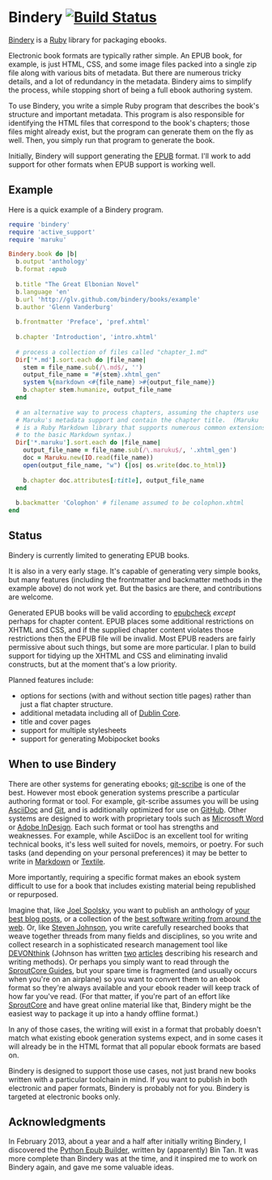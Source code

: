 # Bindery [![Build Status](https://secure.travis-ci.org/glv/bindery.png)](http://travis-ci.org/glv/bindery)

[Bindery][] is a [Ruby][] library for packaging ebooks.

Electronic book formats are typically rather simple.
An EPUB book, for example, is just HTML, CSS, and some image files packed into a single zip file along with various bits of metadata.
But there are numerous tricky details, and a lot of redundancy in the metadata.
Bindery aims to simplify the process, while stopping short of being a full ebook authoring system.

To use Bindery, you write a simple Ruby program that describes the book's structure and important metadata.
This program is also responsible for identifying the HTML files that correspond to the book's chapters; those files might already exist, but the program can generate them on the fly as well.
Then, you simply run that program to generate the book.

Initially, Bindery will support generating the [EPUB][] format.
I'll work to add support for other formats when EPUB support is working well.

## Example

Here is a quick example of a Bindery program.

```ruby
require 'bindery'
require 'active_support'
require 'maruku'

Bindery.book do |b|
  b.output 'anthology'
  b.format :epub
  
  b.title "The Great Elbonian Novel"
  b.language 'en'
  b.url 'http://glv.github.com/bindery/books/example'
  b.author 'Glenn Vanderburg'
  
  b.frontmatter 'Preface', 'pref.xhtml'
  
  b.chapter 'Introduction', 'intro.xhtml' 
  
  # process a collection of files called "chapter_1.md"
  Dir['*.md'].sort.each do |file_name|
    stem = file_name.sub(/\.md$/, '')
    output_file_name = "#{stem}.xhtml_gen"
    system %{markdown <#{file_name} >#{output_file_name}}
    b.chapter stem.humanize, output_file_name
  end
  
  # an alternative way to process chapters, assuming the chapters use
  # Maruku's metadata support and contain the chapter title.  (Maruku
  # is a Ruby Markdown library that supports numerous common extensions
  # to the basic Markdown syntax.)
  Dir['*.maruku'].sort.each do |file_name|
    output_file_name = file_name.sub(/\.maruku$/, '.xhtml_gen')
    doc = Maruku.new(IO.read(file_name))
    open(output_file_name, "w") {|os| os.write(doc.to_html)}
   
    b.chapter doc.attributes[:title], output_file_name
  end
  
  b.backmatter 'Colophon' # filename assumed to be colophon.xhtml
end
```
    
## Status

Bindery is currently limited to generating EPUB books.

It is also in a very early stage.
It's capable of generating very simple books, but many features (including the frontmatter and backmatter methods in the example above) do not work yet.
But the basics are there, and contributions are welcome.

Generated EPUB books will be valid according to [epubcheck][] *except* perhaps for chapter content.
EPUB places some additional restrictions on XHTML and CSS, and if the supplied chapter content violates those restrictions then the EPUB file will be invalid.
Most EPUB readers are fairly permissive about such things, but some are more particular.
I plan to build support for tidying up the XHTML and CSS and eliminating invalid constructs, but at the moment that's a low priority.

Planned features include:

* options for sections (with and without section title pages) rather than just a flat chapter structure.
* additional metadata including all of [Dublin Core][].
* title and cover pages
* support for multiple stylesheets
* support for generating Mobipocket books

## When to use Bindery

There are other systems for generating ebooks; [git-scribe][] is one of the best.
However most ebook generation systems prescribe a particular authoring format or tool.
For example, git-scribe assumes you will be using [AsciiDoc][] and [Git][], and is additionally optimized for use on [GitHub][].
Other systems are designed to work with proprietary tools such as [Microsoft Word][] or [Adobe InDesign][].
Each such format or tool has strengths and weaknesses.
For example, while AsciiDoc is an excellent tool for writing technical books, it's less well suited for novels, memoirs, or poetry.
For such tasks (and depending on your personal preferences) it may be better to write in [Markdown][] or [Textile][].

More importantly, requiring a specific format makes an ebook system difficult to use for a book that includes existing material being republished or repurposed.

Imagine that, like [Joel Spolsky][], you want to publish an anthology of [your best blog posts][joel on software], or a collection of the [best software writing from around the web][best software writing].
Or, like [Steven Johnson][], you write carefully researched books that weave together threads from many fields and disciplines, so you write and collect research in a sophisticated research management tool like [DEVONthink][] (Johnson has written [two][johnson dt1] [articles][johnson dt2] describing his research and writing methods).
Or perhaps you simply want to read through the [SproutCore Guides][], but your spare time is fragmented (and usually occurs when you're on an airplane) so you want to convert them to an ebook format so they're always available and your ebook reader will keep track of how far you've read.
(For that matter, if you're part of an effort like [SproutCore][] and have great online material like that, Bindery might be the easiest way to package it up into a handy offline format.)

In any of those cases, the writing will exist in a format that probably doesn't match what existing ebook generation systems expect, and in some cases it will already be in the HTML format that all popular ebook formats are based on.

Bindery is designed to support those use cases, not just brand new books written with a particular toolchain in mind.
If you want to publish in both electronic and paper formats, Bindery is probably not for you.
Bindery is targeted at electronic books only.

## Acknowledgments

In February 2013, about a year and a half after initially writing Bindery,
I discovered the [Python Epub Builder][pyepub], written by (apparently)
Bin Tan. It was more complete than Bindery was at the time, and it inspired
me to work on Bindery again, and gave me some valuable ideas.

[adobe indesign]: http://www.adobe.com/products/indesign.html
[asciidoc]: http://www.methods.co.nz/asciidoc/
[best software writing]: http://www.apress.com/9781590595008
[Bindery]: http://github.com/glv/bindery
[devonthink]: http://www.devon-technologies.com/products/devonthink/index.html
[dublin core]: http://dublincore.org/sm
[epub]: http://idpf.org/epub
[epubcheck]: http://code.google.com/p/epubcheck/
[git]: http://git-scm.com/
[github]: http://github.com/
[git-scribe]: http://github.com/schacon/git-scribe
[joel on software]: http://www.apress.com/9781590593899
[joel spolsky]: http://www.joelonsoftware.com/AboutMe.html
[johnson dt1]: http://www.nytimes.com/2005/01/30/books/review/30JOHNSON.html?_r=1&oref=login
[johnson dt2]: http://boingboing.net/2009/01/27/diy-how-to-write-a-b.html
[markdown]: http://daringfireball.net/projects/markdown/
[microsoft word]: http://office.microsoft.com/word/
[pyepub]: http://code.google.com/p/python-epub-builder/
[rake]: http://rake.rubyforge.org/
[ruby]: http://ruby-lang.org/
[sproutcore]: http://www.sproutcore.com/
[sproutcore guides]: http://guides.sproutcore.com/
[steven johnson]: http://www.stevenberlinjohnson.com/
[textile]: http://www.textism.com/tools/textile/
